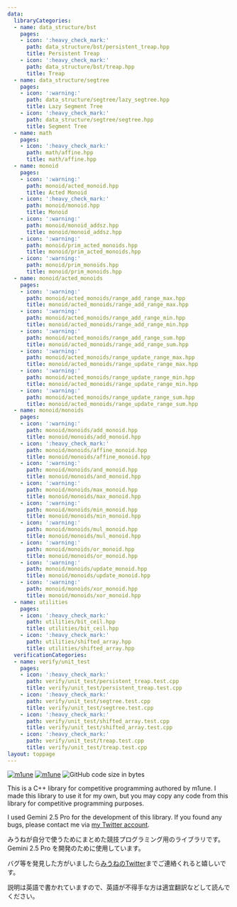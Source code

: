 ```yaml
---
data:
  libraryCategories:
  - name: data_structure/bst
    pages:
    - icon: ':heavy_check_mark:'
      path: data_structure/bst/persistent_treap.hpp
      title: Persistent Treap
    - icon: ':heavy_check_mark:'
      path: data_structure/bst/treap.hpp
      title: Treap
  - name: data_structure/segtree
    pages:
    - icon: ':warning:'
      path: data_structure/segtree/lazy_segtree.hpp
      title: Lazy Segment Tree
    - icon: ':heavy_check_mark:'
      path: data_structure/segtree/segtree.hpp
      title: Segment Tree
  - name: math
    pages:
    - icon: ':heavy_check_mark:'
      path: math/affine.hpp
      title: math/affine.hpp
  - name: monoid
    pages:
    - icon: ':warning:'
      path: monoid/acted_monoid.hpp
      title: Acted Monoid
    - icon: ':heavy_check_mark:'
      path: monoid/monoid.hpp
      title: Monoid
    - icon: ':warning:'
      path: monoid/monoid_addsz.hpp
      title: monoid/monoid_addsz.hpp
    - icon: ':warning:'
      path: monoid/prim_acted_monoids.hpp
      title: monoid/prim_acted_monoids.hpp
    - icon: ':warning:'
      path: monoid/prim_monoids.hpp
      title: monoid/prim_monoids.hpp
  - name: monoid/acted_monoids
    pages:
    - icon: ':warning:'
      path: monoid/acted_monoids/range_add_range_max.hpp
      title: monoid/acted_monoids/range_add_range_max.hpp
    - icon: ':warning:'
      path: monoid/acted_monoids/range_add_range_min.hpp
      title: monoid/acted_monoids/range_add_range_min.hpp
    - icon: ':warning:'
      path: monoid/acted_monoids/range_add_range_sum.hpp
      title: monoid/acted_monoids/range_add_range_sum.hpp
    - icon: ':warning:'
      path: monoid/acted_monoids/range_update_range_max.hpp
      title: monoid/acted_monoids/range_update_range_max.hpp
    - icon: ':warning:'
      path: monoid/acted_monoids/range_update_range_min.hpp
      title: monoid/acted_monoids/range_update_range_min.hpp
    - icon: ':warning:'
      path: monoid/acted_monoids/range_update_range_sum.hpp
      title: monoid/acted_monoids/range_update_range_sum.hpp
  - name: monoid/monoids
    pages:
    - icon: ':warning:'
      path: monoid/monoids/add_monoid.hpp
      title: monoid/monoids/add_monoid.hpp
    - icon: ':heavy_check_mark:'
      path: monoid/monoids/affine_monoid.hpp
      title: monoid/monoids/affine_monoid.hpp
    - icon: ':warning:'
      path: monoid/monoids/and_monoid.hpp
      title: monoid/monoids/and_monoid.hpp
    - icon: ':warning:'
      path: monoid/monoids/max_monoid.hpp
      title: monoid/monoids/max_monoid.hpp
    - icon: ':warning:'
      path: monoid/monoids/min_monoid.hpp
      title: monoid/monoids/min_monoid.hpp
    - icon: ':warning:'
      path: monoid/monoids/mul_monoid.hpp
      title: monoid/monoids/mul_monoid.hpp
    - icon: ':warning:'
      path: monoid/monoids/or_monoid.hpp
      title: monoid/monoids/or_monoid.hpp
    - icon: ':warning:'
      path: monoid/monoids/update_monoid.hpp
      title: monoid/monoids/update_monoid.hpp
    - icon: ':warning:'
      path: monoid/monoids/xor_monoid.hpp
      title: monoid/monoids/xor_monoid.hpp
  - name: utilities
    pages:
    - icon: ':heavy_check_mark:'
      path: utilities/bit_ceil.hpp
      title: utilities/bit_ceil.hpp
    - icon: ':heavy_check_mark:'
      path: utilities/shifted_array.hpp
      title: utilities/shifted_array.hpp
  verificationCategories:
  - name: verify/unit_test
    pages:
    - icon: ':heavy_check_mark:'
      path: verify/unit_test/persistent_treap.test.cpp
      title: verify/unit_test/persistent_treap.test.cpp
    - icon: ':heavy_check_mark:'
      path: verify/unit_test/segtree.test.cpp
      title: verify/unit_test/segtree.test.cpp
    - icon: ':heavy_check_mark:'
      path: verify/unit_test/shifted_array.test.cpp
      title: verify/unit_test/shifted_array.test.cpp
    - icon: ':heavy_check_mark:'
      path: verify/unit_test/treap.test.cpp
      title: verify/unit_test/treap.test.cpp
layout: toppage
---
```

[![m1une](https://img.shields.io/endpoint?url=https%3A%2F%2Fatcoder-badges.now.sh%2Fapi%2Fatcoder%2Fjson%2Fm1une)](https://atcoder.jp/users/m1une)
[![m1une](https://img.shields.io/endpoint?url=https%3A%2F%2Fatcoder-badges.now.sh%2Fapi%2Fcodeforces%2Fjson%2Fm1une)](https://codeforces.com/profile/m1une)
![GitHub code size in bytes](https://img.shields.io/github/languages/code-size/m1une/library?style=flat-square)

This is a C++ library for competitive programming authored by m1une. I made this library to use it for my own, but you may copy any code from this library for competitive programming purposes.

I used Gemini 2.5 Pro for the development of this library. If you found any bugs, please contact me via [my Twitter account](https://x.com/m1une_kyopro).

みうねが自分で使うためにまとめた競技プログラミング用のライブラリです。 Gemini 2.5 Pro を開発のために使用しています。

バグ等を発見した方がいましたら[みうねのTwitter](https://x.com/m1une_kyopro)までご連絡くれると嬉しいです。

説明は英語で書かれていますので、英語が不得手な方は適宜翻訳などして読んでください。
